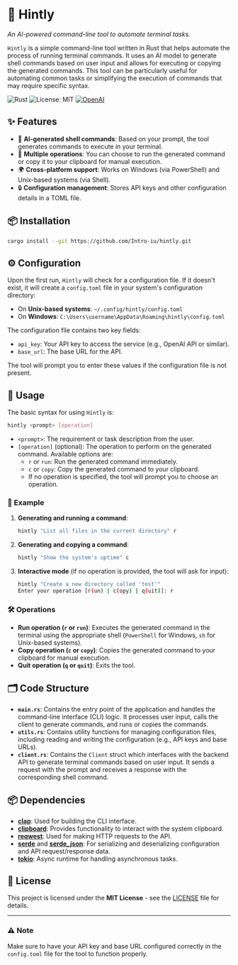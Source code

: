 # 🚀 **Hintly**  
*An AI-powered command-line tool to automate terminal tasks.*

`Hintly` is a simple command-line tool written in Rust that helps automate the process of running terminal commands. It uses an AI model to generate shell commands based on user input and allows for executing or copying the generated commands. This tool can be particularly useful for automating common tasks or simplifying the execution of commands that may require specific syntax.

![Rust](https://img.shields.io/badge/rust-%23e57373.svg?style=flat&logo=rust&logoColor=white)
![License: MIT](https://img.shields.io/badge/License-MIT-green)
[![OpenAI](https://img.shields.io/badge/OpenAI-API-412991.svg)](https://openai.com)

## ✨ Features

- 🤖 **AI-generated shell commands**: Based on your prompt, the tool generates commands to execute in your terminal.
- 🔄 **Multiple operations**: You can choose to run the generated command or copy it to your clipboard for manual execution.
- 🌍 **Cross-platform support**: Works on Windows (via PowerShell) and Unix-based systems (via Shell).
- 🔒 **Configuration management**: Stores API keys and other configuration details in a TOML file.

## 📦 Installation

```bash
cargo install --git https://github.com/Intro-iu/hintly.git
```

## ⚙️ Configuration

Upon the first run, `Hintly` will check for a configuration file. If it doesn't exist, it will create a `config.toml` file in your system's configuration directory:

- On **Unix-based systems**: `~/.config/hintly/config.toml`
- On **Windows**: `C:\Users\username\AppData\Roaming\hintly\config.toml`

The configuration file contains two key fields:

- `api_key`: Your API key to access the service (e.g., OpenAI API or similar).
- `base_url`: The base URL for the API.

The tool will prompt you to enter these values if the configuration file is not present.

## 🚀 Usage

The basic syntax for using `Hintly` is:

```bash
hintly <prompt> [operation]
```

- `<prompt>`: The requirement or task description from the user.
- `[operation]` (optional): The operation to perform on the generated command. Available options are:
  - `r` or `run`: Run the generated command immediately.
  - `c` or `copy`: Copy the generated command to your clipboard.
  - If no operation is specified, the tool will prompt you to choose an operation.

### 🔧 Example

1. **Generating and running a command**:
   ```bash
   hintly "List all files in the current directory" r
   ```

2. **Generating and copying a command**:
   ```bash
   hintly "Show the system's uptime" c
   ```

3. **Interactive mode** (if no operation is provided, the tool will ask for input):
   ```bash
   hintly "Create a new directory called 'test'"
   Enter your operation [r(un) | c(opy) | q(uit)]: r
   ```

### 🛠️ Operations

- **Run operation (`r` or `run`)**: Executes the generated command in the terminal using the appropriate shell (`PowerShell` for Windows, `sh` for Unix-based systems).
- **Copy operation (`c` or `copy`)**: Copies the generated command to your clipboard for manual execution.
- **Quit operation (`q` or `quit`)**: Exits the tool.

## 🗂️ Code Structure

- **`main.rs`**: Contains the entry point of the application and handles the command-line interface (CLI) logic. It processes user input, calls the client to generate commands, and runs or copies the commands.
- **`utils.rs`**: Contains utility functions for managing configuration files, including reading and writing the configuration (e.g., API keys and base URLs).
- **`client.rs`**: Contains the `Client` struct which interfaces with the backend API to generate terminal commands based on user input. It sends a request with the prompt and receives a response with the corresponding shell command.

## 📦 Dependencies

- [**clap**](https://crates.io/crates/clap): Used for building the CLI interface.
- [**clipboard**](https://crates.io/crates/clipboard): Provides functionality to interact with the system clipboard.
- [**reqwest**](https://crates.io/crates/reqwest): Used for making HTTP requests to the API.
- [**serde**](https://crates.io/crates/serde) and [**serde_json**](https://crates.io/crates/serde_json): For serializing and deserializing configuration and API request/response data.
- [**tokio**](https://crates.io/crates/tokio): Async runtime for handling asynchronous tasks.

## 📄 License

This project is licensed under the **MIT License** - see the [LICENSE](LICENSE) file for details.

---

### ⚠️ Note

Make sure to have your API key and base URL configured correctly in the `config.toml` file for the tool to function properly.
